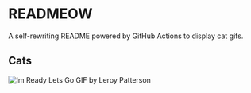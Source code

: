 # READMEOW

A self-rewriting README powered by GitHub Actions to display cat gifs.

## Cats

![Im Ready Lets Go GIF by Leroy Patterson](https://media4.giphy.com/media/CjmvTCZf2U3p09Cn0h/200.gif?cid=9acd02das3hcre00m2dd4dohpq2w96dewdyk9l0lz33n551s&ep=v1_gifs_search&rid=200.gif&ct=g)
